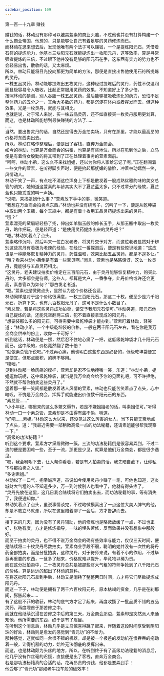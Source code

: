```yaml
---
sidebar_position: 109
---
```

 第一百一十九章 赚钱


赚钱的话，林动没有那种可以媲美萱素的商业头脑，不过他也并没有打算构建一个什么商业帝国，他想的，只是能够让自己有着足够的灵药修炼而已。  
而林动在思来想去后，发现他唯有两个法子可以赚钱，一个是提炼阳元石，凭借着石符的提炼能力，他基本三块阳元石就能提炼出一枚阳元丹，这等效率，算是寻常强者提炼的三倍，不过眼下他并没有足够的阳元石在手，这东西有实力的势力也不会轻易出售，散收的话，又太麻烦。  
所以，林动只能将目光投向那更为简单的方法，那便是直接出售他使用石符所提炼的灵丹。  
一株五品灵药，林动能够提炼出五枚灵丹，这种经过提炼后的灵丹，药性不仅温润而且极容易令人吸收，比起正常服用灵药的效果，不知道好上了多少倍。  
按照林动的猜测，别人吞服一株五品灵药，最后能够被吸收炼化的药力，恐怕不足整体药力的五分之一，其余大多数的药力，都是沉淀在体内或者挥发而去，但这种效果，光是一枚灵丹，就能与其相比。  
也就是说，对于常人来说，买一株五品灵药，还不如直接买一枚灵丹服用更划算，而这，也是林动所能想到最快赚钱的方法了……  
……  
当然，要出售灵丹的话，自然还是得去万金拍卖场，只有在那里，才能以最高昂的价格将东西卖出去。  
所以，林动在略作整理后，便是出了客栈，直奔万金商会。  
如今的林动，也算是万金商会的供奉，也算是有些地位，所以在见到他之后，立马便是有着侍女殷勤的将其带到了正在处理着事务的萱素面前。  
“呵呵，林动小弟，这么久不来找姐姐，还以为你将人家给忘记了呢。”正在翻阅着一些文件的萱素，在听得脚步声时，便是抬起那妩媚的俏脸，冲着林动嫣然一笑，风情动人。  
林动干笑了一声，有点吃不消这位浑身上下都是散发着一股成熟优雅韵味的美女总管的调笑，她知道这萱素的年龄其实大不了夏芷蓝太多，只不过辈分的缘故，夏芷蓝也只能乖乖的叫一声姨。  
“说吧，来找姐姐什么事？”萱素放下手中的事，微笑道。  
“我想在万金商会拍卖点东西。”林动也并没有绕弯子，沉吟了一下，便是从乾坤袋中取出两个玉瓶，每个玉瓶中，都是有着十枚用五品灵药提炼出来的灵丹。  
“哦？”  
萱素漂亮的黛眉轻轻扬了扬，伸出如羊脂玉般的修长玉手，从那玉瓶中取出一枚灵丹，略作把玩，便是轻声道：“是使用灵药提炼出来的灵丹吧？”  
“嗯。”林动笑着点了点头。  
萱素略作沉吟，然后叫来一位白发老者，将灵丹交予对方，而这位老者显然对于辨别这些灵丹有着极为老辣的经验，在经过一番探测后，便是有些惊讶地道：“这应该是一种能够恢复精神力的灵丹，药性温和，效果比起五品灵药，都是不遑多让。”  
“哦？看来林动小弟倒是有着一些宝贝啊。”闻言，萱素也是略感惊讶，这么一枚灵丹，竟能够与五品灵药相比。  
“这灵丹，老夫建议拍卖价格定在三百阳元石，由于灵丹能够恢复精神力，购买此丹的，大多都会是符师，这些人，都算是大户，一番争夺，此丹价格或许还会更高，素总管以为如何？”那白发老者道。  
“嗯。”萱素也是微微点头，显然认为这个价格还合适。  
林动同样是对于这个价格很满意，一枚三百阳元石，那这二十枚，便至少是六千阳元石，折算下来，也有六百枚阳元丹了，这可不是什么小数目了。  
“素总管，若是将这些灵丹成功拍卖，请交予我阳元石便可。”林动笑道，阳元石他自己提炼的话，还能凭空翻两三倍，犯不着直接拿现成的阳元丹。  
“想要装那么多的阳元石，可得需要中级乾坤袋才能办到。”萱素盯着林动，轻笑道：“林动小弟，一个中级乾坤袋的价格，一般在两千阳元石左右，看在你是我万金商会供奉的份上，收你一千可好？”  
听到这话，林动便是一愣，然后忍不住地心痛了一把，这低级乾坤袋才几十阳元石而已，这中级的，价格竟然翻了数十倍？  
“就依素总管所说吧。”不过再心痛，他也明白这些东西是必备的，低级乾坤袋便宜是便宜，但那点面积，的确不够用。  
“噗嗤。”  
见到林动那一脸肉痛的模样，萱素却是忍不住地掩嘴一笑，乐道：“林动小弟，姐姐逗你玩呢，这中级乾坤袋，就当是我万金商会给予你的见面礼吧，可不许拒绝，不然就不帮你拍卖这些灵丹了。”  
望着那一颦一笑间都是散发着诱人风情的萱素，林动也只能苦笑着点了点头，心中暗叹，不愧是万金商会，挥挥手就能送出价值数千阳元石的东西。  
“素总管……”  
“小小年纪，哪里来的这么多繁文缛节，若是不嫌姐姐老的话，叫素姐便可。”听得林动一口一个素总管，萱素却是不由得有些不愉，嗔道。  
“好吧……素姐。”林动这么大以来，还没见过这么厉害的女人，当下只能无奈地点了点头，道：“我最近需要一部稍微高级一点的功法秘籍，还请素姐能够帮我观察一下。”  
“高级的功法秘籍？”  
听到这个要求，萱素方才黛眉微微一簇，三流的功法秘籍倒是很容易弄到，不过二流的便是要困难一些，至于一流，那更是少见，就算是他们万金商会，都是很少遇见。  
“嗯，我会吩咐下去，让人帮你看着，若是有人拍卖的话，我先暗自截下，让你私下与那拍卖之人谈。”  
“多谢素姐。”  
林动松了一口气，抱拳诚声道，虽说如今使用灵丹小赚了一笔，可他也知道，这炎城财大气粗的人不知道多少，万一到时候别人也看中了，他就有得头疼了。  
“灵丹先放在这里，这几日我会陆续将它们拍卖出去，而功法秘籍的事，等有消失了，我便通知你。”  
林动笑着点了点头，虽说事情谈完，不过略微摸索出了一点这位大美人脾气的他，却是不敢立马就走，所以在这里陪着聊了一会后，方才告辞而去。  
……  
接下来的几天，因为没有了灵丹辅助，他的修炼也是略微放缓了一点，不过也正好，张弛有度，方才是修炼指导，一味的埋头苦修，反而效果并没有想象中那般好。  
而至于拍卖的灵丹，也不得不说万金商会的确有些效率与能力，仅仅三天时间，便是陆续将二十枚灵丹尽数拍卖，萱素商业手段不弱，聪明的她并没有一次性的将丹药全部拍卖，而是分批拍卖，这种灵丹，对于符师来说，有着不小的作用，不过毕竟再重要的东西，一旦多了起来，价格就难以提升，毕竟物以稀为贵。  
而在这分批拍卖中，二十枚灵丹总共是被那些财大气粗的符师争抢到了八千阳元石的价格，算是远远的超出了林动的意料。  
在将这批阳元石拿到手后，林动又是消耗了整整两日时间，方才将它们尽数提炼成阳元丹。  
而这一下子，林动便是拥有了两千六百枚阳元丹，原本枯竭的资金，几乎是在刹那间，膨胀起来……  
有了这般不菲的收获，林动的底气方才足了起来，再度收揽了一批品质不错的五品灵药，再度埋首于那苦修之中。  
而就在他继续沉浸在苦修之中后的第三天，万金商会那边，萱素却是突然派人来通知他，他所需要的东西，终于是有了眉目。  
在听到这个消息后，林动几乎是立马惊喜得跳了起来，伴随着这段时间享受到阴阳珠的好处，林动则是愈发的感觉到“青元功”的不给力。  
那种感觉，这就如同一台很不错的机器，却是被一个极差的发动机在慢吞吞的拖动着一般，让得机器的功力，始终无法彻底的发挥出来。  
而这，也是林动颇为头疼的地方，所以，在听到终于有了高级功法秘籍的消息后，他几乎没有作丝毫的迟疑，直接便是出了客栈，直奔万金商会。  
若是那功法秘籍真的合适的话，花再昂贵的价钱，他都是要弄到手！  
他受够了“青元功”那如老牛拉车般的破效率！  
  
  
